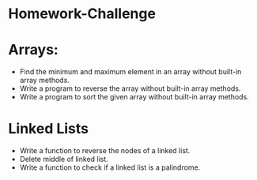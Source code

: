 # Homework-Challenge

# Arrays:
- Find the minimum and maximum element in an array without built-in array methods.
- Write a program to reverse the array without built-in array methods.
- Write a program to sort the given array without built-in array methods.

# Linked Lists
- Write a function to reverse the nodes of a linked list.
- Delete middle of linked list.
- Write a function to check if a linked list is a palindrome.
